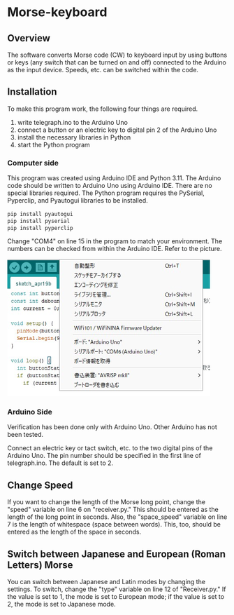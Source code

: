 # Morse-keyboard
## Overview

The software converts Morse code (CW) to keyboard input by using buttons or keys (any switch that can be turned on and off) connected to the Arduino as the input device. Speeds, etc. can be switched within the code.

## Installation

To make this program work, the following four things are required.

1. write telegraph.ino to the Arduino Uno
2. connect a button or an electric key to digital pin 2 of the Arduino Uno
3. install the necessary libraries in Python
4. start the Python program

### Computer side

This program was created using Arduino IDE and Python 3.11. The Arduino code should be written to Arduino Uno using Arduino IDE. There are no special libraries required. The Python program requires the PySerial, Pyperclip, and Pyautogui libraries to be installed.

```
pip install pyautogui
pip install pyserial
pip install pyperclip
```

Change "COM4" on line 15 in the program to match your environment. The numbers can be checked from within the Arduino IDE. Refer to the picture.

![Arduino-IDE](/arduino-ide.jpg) 

### Arduino Side

Verification has been done only with Arduino Uno. Other Arduino has not been tested.

Connect an electric key or tact switch, etc. to the two digital pins of the Arduino Uno. The pin number should be specified in the first line of telegraph.ino. The default is set to 2.

## Change Speed

If you want to change the length of the Morse long point, change the "speed" variable on line 6 on "receiver.py." This should be entered as the length of the long point in seconds. Also, the "space_speed" variable on line 7 is the length of whitespace (space between words). This, too, should be entered as the length of the space in seconds.

## Switch between Japanese and European (Roman Letters) Morse

You can switch between Japanese and Latin modes by changing the settings. To switch, change the "type" variable on line 12 of "Receiver.py." If the value is set to 1, the mode is set to European mode; if the value is set to 2, the mode is set to Japanese mode.